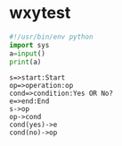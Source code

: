 # wxytest
```python
#!/usr/bin/env python
import sys
a=input()
print(a)
```
```flow
s=>start:Start
op=>operation:op
cond=>condition:Yes OR No?
e=>end:End
s->op
op->cond
cond(yes)->e
cond(no)->op
```
